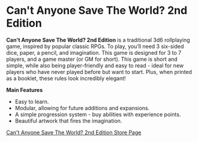 Can't Anyone Save The World? 2nd Edition
===

__Can't Anyone Save The World? 2nd Edition__ is a traditional 3d6 rollplaying game, inspired by popular classic RPGs. To play, you’ll need 3 six-sided dice, paper, a pencil, and imagination. This game is designed for 3 to 7 players, and a game master (or GM for short). This game is short and simple, while also being player-friendly and easy to read - ideal for new players who have never played before but want to start. Plus, when printed as a booklet, these rules look incredibly elegant!

__Main Features__

* Easy to learn.
* Modular, allowing for future additions and expansions.
* A simple progression system - buy abilities with experience points.
* Beautiful artwork that fires the imagination.

[Can't Anyone Save The World? 2nd Edition Store Page](https://www.drivethrurpg.com/product/263098/Cant-Anyone-Save-The-World-2nd-Edition)
